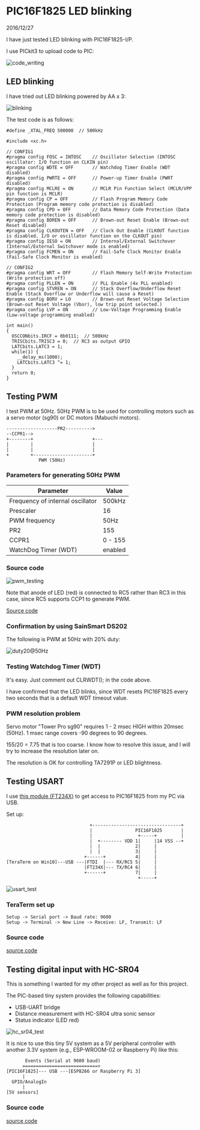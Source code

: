 # PIC16F1825 LED blinking

2016/12/27

I have just tested LED blinking with PIC16F1825-I/P.

I use PICkit3 to upload code to PIC:

![code_writing](./code_writing.png)

## LED blinking

I have tried out LED blinking powered by AA x 3:

![blinking](./blinking.png)

The test code is as follows:

```
#define _XTAL_FREQ 500000  // 500kHz

#include <xc.h>

// CONFIG1
#pragma config FOSC = INTOSC    // Oscillator Selection (INTOSC oscillator: I/O function on CLKIN pin)
#pragma config WDTE = OFF       // Watchdog Timer Enable (WDT disabled)
#pragma config PWRTE = OFF      // Power-up Timer Enable (PWRT disabled)
#pragma config MCLRE = ON       // MCLR Pin Function Select (MCLR/VPP pin function is MCLR)
#pragma config CP = OFF         // Flash Program Memory Code Protection (Program memory code protection is disabled)
#pragma config CPD = OFF        // Data Memory Code Protection (Data memory code protection is disabled)
#pragma config BOREN = OFF      // Brown-out Reset Enable (Brown-out Reset disabled)
#pragma config CLKOUTEN = OFF   // Clock Out Enable (CLKOUT function is disabled. I/O or oscillator function on the CLKOUT pin)
#pragma config IESO = ON        // Internal/External Switchover (Internal/External Switchover mode is enabled)
#pragma config FCMEN = ON       // Fail-Safe Clock Monitor Enable (Fail-Safe Clock Monitor is enabled)

// CONFIG2
#pragma config WRT = OFF        // Flash Memory Self-Write Protection (Write protection off)
#pragma config PLLEN = ON       // PLL Enable (4x PLL enabled)
#pragma config STVREN = ON      // Stack Overflow/Underflow Reset Enable (Stack Overflow or Underflow will cause a Reset)
#pragma config BORV = LO        // Brown-out Reset Voltage Selection (Brown-out Reset Voltage (Vbor), low trip point selected.)
#pragma config LVP = ON         // Low-Voltage Programming Enable (Low-voltage programming enabled)

int main()
{
  OSCCONbits.IRCF = 0b0111;  // 500kHz
  TRISCbits.TRISC3 = 0;  // RC3 as output GPIO
  LATCbits.LATC3 = 1;
  while(1) {
    __delay_ms(1000);
    LATCbits.LATC3 ^= 1;
  }
  return 0;
}
```

## Testing PWM

I test PWM at 50Hz. 50Hz PWM is to be used for controlling motors such as a servo motor (sg90) or DC motors (Mabuchi motors).

```
-------------------PR2---------->
--CCPR1-->                        
+--------+                      +---
|        |                      |
|        |                      |
+        +----------------------+
            PWM (50Hz)
```

### Parameters for generating 50Hz PWM

|Parameter                       |Value  |
|--------------------------------|-------|
|Frequency of internal oscillator|500kHz |
|Prescaler                       |16     |
|PWM frequency                   |50Hz   |
|PR2                             |155    |
|CCPR1                           |0 - 155|
|WatchDog Timer (WDT)            |enabled|

### Source code

![pwm_testing](./pwm_test.png)

Note that anode of LED (red) is connected to RC5 rather than RC3 in this case, since RC5 supports CCP1 to generate PWM.

[Source code](./pwm_test.c)

### Confirmation by using SainSmart DS202

The following is PWM at 50Hz with 20% duty:

![duty20@50Hz](./duty20@50Hz.BMP)

### Testing Watchdog Timer (WDT)

It's easy. Just comment out CLRWDT(); in the code above.

I have confirmed that the LED blinks, since WDT resets PIC16F1825 every two seconds that is a default WDT timeout value.

### PWM resolution problem

Servo motor "Tower Pro sg90" requires 1 - 2 msec HIGH within 20msec (50Hz). 1 msec range covers -90 degrees to 90 degrees.

155/20 = 7.75 that is too coarse. I know how to resolve this issue, and I will try to increase the resolution later on.

The resolution is OK for controlling TA7291P or LED blightness.

## Testing USART

I use  [this module (FT234X)](http://akizukidenshi.com/catalog/g/gM-08461/) to get access to PIC16F1825 from my PC via USB.

Set up:
```
                               +---------------------------------+
                               |                PIC16F1825       |
                               |                 +-----+         |
                               |  +-------- VDD 1|     |14 VSS --+
                               |  |             2|     |
                               |  |             3|     |
                             +------+           4|     |
[TeraTerm on Win10]---USB ---|FTDI  |--- RX/RC5 5|     |
                             |FT234X|--- TX/RC4 6|     |
                             +------+           7|     |
                                                 +-----+
```

![usart_test](./usart_test.png)

### TeraTerm set up

```
Setup -> Serial port -> Baud rate: 9600
Setup -> Terminal -> New Line -> Receive: LF, Transmit: LF
```
### Source code

[source code](./usart_test.c)

## Testing digital input with HC-SR04

This is something I wanted for my other project as well as for this project.

The PIC-based tiny system provides the following capabilities:
- USB-UART bridge
- Distance measurement with HC-SR04 ultra sonic sensor
- Status indicator (LED red)

![hc_sr04_test](./hc_sr04_test.png)

It is nice to use this tiny 5V system as a 5V peripheral controller with another 3.3V system (e.g., ESP-WROOM-02 or Raspberry Pi) like this:

```
       Events (Serial at 9600 baud)
      ============================>
[PIC16F1825]--- USB ---[ESP8266 or Raspberry Pi 3]
      |
  GPIO/AnalogIn
      |
[5V sensors]
```

### Source code

[source code](./hc_sr04_test.c)
